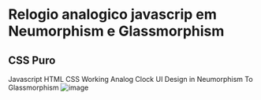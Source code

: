 # Relogio analogico javascrip em Neumorphism e Glassmorphism

## CSS Puro

Javascript HTML CSS Working Analog Clock UI Design in Neumorphism To Glassmorphism
![image](https://user-images.githubusercontent.com/12601068/106204612-06189980-619c-11eb-9844-6cf4a834d11f.png)
